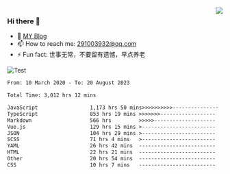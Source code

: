 <img align='right' src='https://github-readme-stats.vercel.app/api?username=niaogege&show_icons=true&theme=radical'/>

### Hi there 👋

- 🌱 [MY Blog](https://bythewayer.com/)
- 📫 How to reach me: 291003932@qq.com
- ⚡ Fun fact:  世事无常，不要留有遗憾，早点养老

![Test](https://github-readme-stats.vercel.app/api/top-langs/?username=niaogege&layout=compact)

<!--START_SECTION:waka-->

```txt
From: 10 March 2020 - To: 20 August 2023

Total Time: 3,012 hrs 12 mins

JavaScript                 1,173 hrs 50 mins>>>>>>>>>>---------------   38.97 %
TypeScript                 853 hrs 19 mins >>>>>>>------------------   28.33 %
Markdown                   566 hrs         >>>>>--------------------   18.79 %
Vue.js                     129 hrs 15 mins >------------------------   04.29 %
JSON                       104 hrs 29 mins >------------------------   03.47 %
SCSS                       71 hrs 4 mins   >------------------------   02.36 %
YAML                       26 hrs 42 mins  -------------------------   00.89 %
HTML                       22 hrs 21 mins  -------------------------   00.74 %
Other                      20 hrs 54 mins  -------------------------   00.69 %
CSS                        10 hrs 7 mins   -------------------------   00.34 %
```

<!--END_SECTION:waka-->
